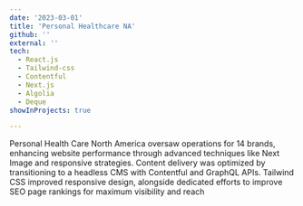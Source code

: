 ```yaml
---
date: '2023-03-01'
title: 'Personal Healthcare NA'
github: ''
external: ''
tech:
  - React.js
  - Tailwind-css
  - Contentful
  - Next.js
  - Algolia
  - Deque
showInProjects: true

---
```


Personal Health Care North America oversaw operations for 14 brands, enhancing website performance through advanced techniques like Next Image and responsive strategies. Content delivery was optimized by transitioning to a headless CMS with Contentful and GraphQL APIs. Tailwind CSS improved responsive design, alongside dedicated efforts to improve SEO page rankings for maximum visibility and reach